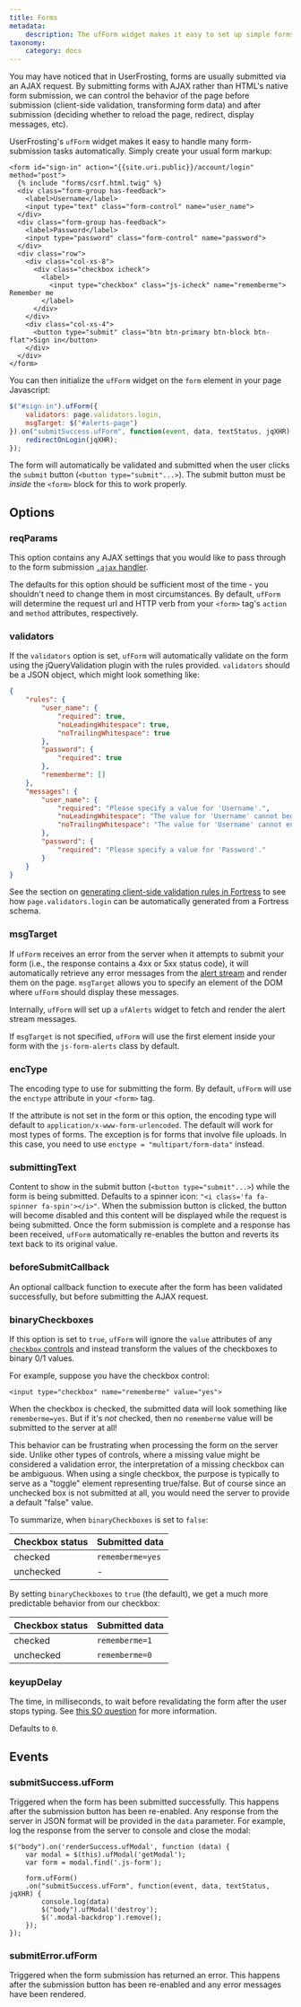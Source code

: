 ```yaml
---
title: Forms
metadata:
    description: The ufForm widget makes it easy to set up simple forms for validation and AJAX submission.
taxonomy:
    category: docs
---
```


You may have noticed that in UserFrosting, forms are usually submitted via an AJAX request.  By submitting forms with AJAX rather than HTML's native form submission, we can control the behavior of the page before submission (client-side validation, transforming form data) and after submission (deciding whether to reload the page, redirect, display messages, etc).

UserFrosting's `ufForm` widget makes it easy to handle many form-submission tasks automatically.  Simply create your usual form markup:

```twig
<form id="sign-in" action="{{site.uri.public}}/account/login" method="post">
  {% include "forms/csrf.html.twig" %}
  <div class="form-group has-feedback">
    <label>Username</label>
    <input type="text" class="form-control" name="user_name">
  </div>
  <div class="form-group has-feedback">
    <label>Password</label>
    <input type="password" class="form-control" name="password">
  </div>
  <div class="row">
    <div class="col-xs-8">
      <div class="checkbox icheck">
        <label>
          <input type="checkbox" class="js-icheck" name="rememberme"> Remember me
        </label>
      </div>
    </div>
    <div class="col-xs-4">
      <button type="submit" class="btn btn-primary btn-block btn-flat">Sign in</button>
    </div>
  </div>
</form>
```

You can then initialize the `ufForm` widget on the `form` element in your page Javascript:

```js
$("#sign-in").ufForm({
    validators: page.validators.login,
    msgTarget: $("#alerts-page")
}).on("submitSuccess.ufForm", function(event, data, textStatus, jqXHR) {
    redirectOnLogin(jqXHR);
});
```

The form will automatically be validated and submitted when the user clicks the `submit` button (`<button type="submit"...>`).  The submit button must be _inside_ the `<form>` block for this to work properly.

## Options

### reqParams

This option contains any AJAX settings that you would like to pass through to the form submission [`.ajax` handler](http://api.jquery.com/jquery.ajax/#jQuery-ajax-settings).

The defaults for this option should be sufficient most of the time - you shouldn't need to change them in most circumstances.  By default, `ufForm` will determine the request url and HTTP verb from your `<form>` tag's `action` and `method` attributes, respectively.

### validators

If the `validators` option is set, `ufForm` will automatically validate on the form using the jQueryValidation plugin with the rules provided.  `validators` should be a JSON object, which might look something like:

```json
{
    "rules": {
        "user_name": {
            "required": true,
            "noLeadingWhitespace": true,
            "noTrailingWhitespace": true
        },
        "password": {
            "required": true
        },
        "rememberme": []
    },
    "messages": {
        "user_name": {
            "required": "Please specify a value for 'Username'.",
            "noLeadingWhitespace": "The value for 'Username' cannot begin with spaces, tabs, or other whitespace.",
            "noTrailingWhitespace": "The value for 'Username' cannot end with spaces, tabs, or other whitespace."
        },
        "password": {
            "required": "Please specify a value for 'Password'."
        }
    }
}
```

See the section on [generating client-side validation rules in Fortress](/routes-and-controllers/client-input/validation#generating-client-side-rules) to see how `page.validators.login` can be automatically generated from a Fortress schema.

### msgTarget

If `ufForm` receives an error from the server when it attempts to submit your form (i.e., the response contains a 4xx or 5xx status code), it will automatically retrieve any error messages from the [alert stream](/routes-and-controllers/alert-stream) and render them on the page.  `msgTarget` allows you to specify an element of the DOM where `ufForm` should display these messages.

Internally, `ufForm` will set up a `ufAlerts` widget to fetch and render the alert stream messages.

If `msgTarget` is not specified, `ufForm` will use the first element inside your form with the `js-form-alerts` class by default.

### encType

The encoding type to use for submitting the form.  By default, `ufForm` will use the `enctype` attribute in your `<form>` tag.

If the attribute is not set in the form or this option, the encoding type will default to `application/x-www-form-urlencoded`.  The default will work for most types of forms.  The exception is for forms that involve file uploads.  In this case, you need to use `enctype = "multipart/form-data"` instead.

### submittingText

Content to show in the submit button (`<button type="submit"...>`) while the form is being submitted.  Defaults to a spinner icon: `"<i class='fa fa-spinner fa-spin'></i>"`.  When the submission button is clicked, the button will become disabled and this content will be displayed while the request is being submitted.  Once the form submission is complete and a response has been received, `ufForm` automatically re-enables the button and reverts its text back to its original value.

### beforeSubmitCallback

An optional callback function to execute after the form has been validated successfully, but before submitting the AJAX request.

### binaryCheckboxes

If this option is set to `true`, `ufForm` will ignore the `value` attributes of any [`checkbox` controls](https://developer.mozilla.org/en-US/docs/Web/HTML/Element/input/checkbox#value) and instead transform the values of the checkboxes to binary 0/1 values.

For example, suppose you have the checkbox control:

```
<input type="checkbox" name="rememberme" value="yes">
```

When the checkbox is checked, the submitted data will look something like `rememberme=yes`.  But if it's _not_ checked, then no `rememberme` value will be submitted to the server at all!

This behavior can be frustrating when processing the form on the server side.  Unlike other types of controls, where a missing value might be considered a validation error, the interpretation of a missing checkbox can be ambiguous.  When using a single checkbox, the purpose is typically to serve as a "toggle" element representing true/false.  But of course since an unchecked box is not submitted at all, you would need the server to provide a default "false" value.

To summarize, when `binaryCheckboxes` is set to `false`:

Checkbox status | Submitted data
----------------| --------------
checked         | `rememberme=yes`
unchecked       | -

By setting `binaryCheckboxes` to `true` (the default), we get a much more predictable behavior from our checkbox:

Checkbox status | Submitted data
----------------| --------------
checked         | `rememberme=1`
unchecked       | `rememberme=0`

### keyupDelay

The time, in milliseconds, to wait before revalidating the form after the user stops typing.  See [this SO question](http://stackoverflow.com/questions/41363409/jquery-validate-add-delay-to-keyup-validation) for more information.

Defaults to `0`.

## Events

### submitSuccess.ufForm

Triggered when the form has been submitted successfully.  This happens after the submission button has been re-enabled.
Any response from the server in JSON format will be provided in the `data` parameter.
For example, log the response from the server to console and close the modal:
```
$("body").on('renderSuccess.ufModal', function (data) {
    var modal = $(this).ufModal('getModal');
    var form = modal.find('.js-form');

    form.ufForm()
    .on("submitSuccess.ufForm", function(event, data, textStatus, jqXHR) {
        console.log(data)
        $("body").ufModal('destroy');
        $('.modal-backdrop').remove();
    });
});
```

### submitError.ufForm

Triggered when the form submission has returned an error.  This happens after the submission button has been re-enabled and any error messages have been rendered.
